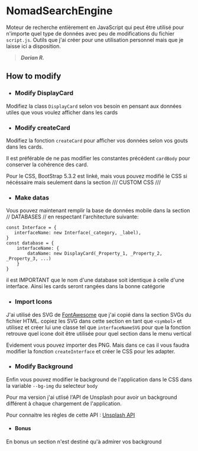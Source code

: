 NomadSearchEngine
=================

Moteur de recherche entièrement en JavaScript qui peut être utilisé pour n'importe quel type de données avec peu de modifications du fichier `script.js`.
Outils que j'ai créer pour une utilisation personnel mais que je laisse ici a disposition.
> **_Dorian R._**

How to modify
-------------

* ### Modify DisplayCard
Modifiez la class `DisplayCard` selon vos besoin en pensant aux données utiles que vous voulez afficher dans les cards

* ### Modify createCard
Modifiez la fonction `createCard` pour afficher vos données selon vos gouts dans les cards.

Il est préférable de ne pas modifier les constantes précédent `cardBody` pour conserver la cohérence des card.

Pour le CSS, BootStrap 5.3.2 est linké, mais vous pouvez modifié le CSS si nécéssaire mais seulement dans la section /// CUSTOM CSS ///

* ### Make datas
Vous pouvez maintenant remplir la base de données mobile dans la section // DATABASES // en respectant l'architecture suivante:

```
const Interface = {
   interfaceName: new Interface(_category, _label),
}
const database = {
    interfaceName: {
        dataName: new DisplayCard(_Property_1, _Property_2, _Property_3, ...)
    }
}
```

il est IMPORTANT que le nom d'une database soit identique à celle d'une interface. Ainsi les cards seront rangées dans la bonne catégorie

* ### Import Icons
J'ai utilisé des SVG de [FontAwesome](https://fontawesome.com/) que j'ai copié dans la section SVGs du fichier HTML.
copiez les SVG dans cette section en tant que `<symbol>` et utilisez et créer lui une classe tel que `interfaceNameSVG` pour que la fonction retrouve quel icone doit être utilisée pour quel section dans le menu vertical

Evidement vous pouvez importer des PNG. Mais dans ce cas il vous faudra modifier la fonction `createInterface` et créer le CSS pour les adapter.

* ### Modify Background
Enfin vous pouvez modifier le background de l'application dans le CSS dans la variable `--bg-img` du selecteur `body`

Pour ma version j'ai utlisé l'API de Unsplash pour avoir un background différent à chaque chargement de l'application.

Pour connaitre les règles de cette API : [Unsplash API](https://awik.io/generate-random-images-unsplash-without-using-api/)

* #### Bonus
En bonus un section n'est destiné qu'à admirer vos background